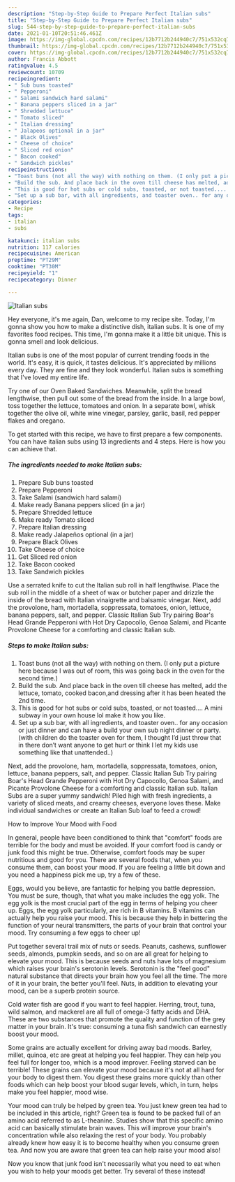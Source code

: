 ```yaml
---
description: "Step-by-Step Guide to Prepare Perfect Italian subs"
title: "Step-by-Step Guide to Prepare Perfect Italian subs"
slug: 544-step-by-step-guide-to-prepare-perfect-italian-subs
date: 2021-01-10T20:51:46.461Z
image: https://img-global.cpcdn.com/recipes/12b7712b244940c7/751x532cq70/italian-subs-recipe-main-photo.jpg
thumbnail: https://img-global.cpcdn.com/recipes/12b7712b244940c7/751x532cq70/italian-subs-recipe-main-photo.jpg
cover: https://img-global.cpcdn.com/recipes/12b7712b244940c7/751x532cq70/italian-subs-recipe-main-photo.jpg
author: Francis Abbott
ratingvalue: 4.5
reviewcount: 10709
recipeingredient:
- " Sub buns toasted"
- " Pepperoni"
- " Salami sandwich hard salami"
- " Banana peppers sliced in a jar"
- " Shredded lettuce"
- " Tomato sliced"
- " Italian dressing"
- " Jalapeos optional in a jar"
- " Black Olives"
- " Cheese of choice"
- " Sliced red onion"
- " Bacon cooked"
- " Sandwich pickles"
recipeinstructions:
- "Toast buns (not all the way) with nothing on them. (I only put a picture here because I was out of room, this was going back in the oven for the second time.)"
- "Build the sub. And place back in the oven till cheese has melted, add the lettuce, tomato, cooked bacon,and dressing after it has been heated the 2nd time."
- "This is good for hot subs or cold subs, toasted, or not toasted.... A mini subway in your own house lol make it how you like."
- "Set up a sub bar, with all ingredients, and toaster oven.. for any occasion or just dinner and can have a build your own sub night dinner or party. (with children do the toaster oven for them, I thought I’d just throw that in there don’t want anyone to get hurt or think I let my kids use something like that unattended..)"
categories:
- Recipe
tags:
- italian
- subs

katakunci: italian subs 
nutrition: 117 calories
recipecuisine: American
preptime: "PT29M"
cooktime: "PT30M"
recipeyield: "1"
recipecategory: Dinner

---
```



![Italian subs](https://img-global.cpcdn.com/recipes/12b7712b244940c7/751x532cq70/italian-subs-recipe-main-photo.jpg)

Hey everyone, it's me again, Dan, welcome to my recipe site. Today, I'm gonna show you how to make a distinctive dish, italian subs. It is one of my favorites food recipes. This time, I'm gonna make it a little bit unique. This is gonna smell and look delicious.

Italian subs is one of the most popular of current trending foods in the world. It's easy, it is quick, it tastes delicious. It's appreciated by millions every day. They are fine and they look wonderful. Italian subs is something that I've loved my entire life.

Try one of our Oven Baked Sandwiches. Meanwhile, split the bread lengthwise, then pull out some of the bread from the inside. In a large bowl, toss together the lettuce, tomatoes and onion. In a separate bowl, whisk together the olive oil, white wine vinegar, parsley, garlic, basil, red pepper flakes and oregano.


To get started with this recipe, we have to first prepare a few components. You can have italian subs using 13 ingredients and 4 steps. Here is how you can achieve that.

<!--inarticleads1-->

##### The ingredients needed to make Italian subs:

1. Prepare  Sub buns toasted
1. Prepare  Pepperoni
1. Take  Salami (sandwich hard salami)
1. Make ready  Banana peppers sliced (in a jar)
1. Prepare  Shredded lettuce
1. Make ready  Tomato sliced
1. Prepare  Italian dressing
1. Make ready  Jalapeños optional (in a jar)
1. Prepare  Black Olives
1. Take  Cheese of choice
1. Get  Sliced red onion
1. Take  Bacon cooked
1. Take  Sandwich pickles


Use a serrated knife to cut the Italian sub roll in half lengthwise. Place the sub roll in the middle of a sheet of wax or butcher paper and drizzle the inside of the bread with Italian vinaigrette and balsamic vinegar. Next, add the provolone, ham, mortadella, soppressata, tomatoes, onion, lettuce, banana peppers, salt, and pepper. Classic Italian Sub Try pairing Boar&#39;s Head Grande Pepperoni with Hot Dry Capocollo, Genoa Salami, and Picante Provolone Cheese for a comforting and classic Italian sub. 

<!--inarticleads2-->

##### Steps to make Italian subs:

1. Toast buns (not all the way) with nothing on them. (I only put a picture here because I was out of room, this was going back in the oven for the second time.)
1. Build the sub. And place back in the oven till cheese has melted, add the lettuce, tomato, cooked bacon,and dressing after it has been heated the 2nd time.
1. This is good for hot subs or cold subs, toasted, or not toasted.... A mini subway in your own house lol make it how you like.
1. Set up a sub bar, with all ingredients, and toaster oven.. for any occasion or just dinner and can have a build your own sub night dinner or party. (with children do the toaster oven for them, I thought I’d just throw that in there don’t want anyone to get hurt or think I let my kids use something like that unattended..)


Next, add the provolone, ham, mortadella, soppressata, tomatoes, onion, lettuce, banana peppers, salt, and pepper. Classic Italian Sub Try pairing Boar&#39;s Head Grande Pepperoni with Hot Dry Capocollo, Genoa Salami, and Picante Provolone Cheese for a comforting and classic Italian sub. Italian Subs are a super yummy sandwich! Piled high with fresh ingredients, a variety of sliced meats, and creamy cheeses, everyone loves these. Make individual sandwiches or create an Italian Sub loaf to feed a crowd! 

How to Improve Your Mood with Food


In general, people have been conditioned to think that "comfort" foods are terrible for the body and must be avoided. If your comfort food is candy or junk food this might be true. Otherwise, comfort foods may be super nutritious and good for you. There are several foods that, when you consume them, can boost your mood. If you are feeling a little bit down and you need a happiness pick me up, try a few of these.

Eggs, would you believe, are fantastic for helping you battle depression. You must be sure, though, that what you make includes the egg yolk. The egg yolk is the most crucial part of the egg in terms of helping you cheer up. Eggs, the egg yolk particularly, are rich in B vitamins. B vitamins can actually help you raise your mood. This is because they help in bettering the function of your neural transmitters, the parts of your brain that control your mood. Try consuming a few eggs to cheer up!

Put together several trail mix of nuts or seeds. Peanuts, cashews, sunflower seeds, almonds, pumpkin seeds, and so on are all great for helping to elevate your mood. This is because seeds and nuts have lots of magnesium which raises your brain's serotonin levels. Serotonin is the "feel good" natural substance that directs your brain how you feel all the time. The more of it in your brain, the better you'll feel. Nuts, in addition to elevating your mood, can be a superb protein source.

Cold water fish are good if you want to feel happier. Herring, trout, tuna, wild salmon, and mackerel are all full of omega-3 fatty acids and DHA. These are two substances that promote the quality and function of the grey matter in your brain. It's true: consuming a tuna fish sandwich can earnestly boost your mood. 

Some grains are actually excellent for driving away bad moods. Barley, millet, quinoa, etc are great at helping you feel happier. They can help you feel full for longer too, which is a mood improver. Feeling starved can be terrible! These grains can elevate your mood because it's not at all hard for your body to digest them. You digest these grains more quickly than other foods which can help boost your blood sugar levels, which, in turn, helps make you feel happier, mood wise.

Your mood can truly be helped by green tea. You just knew green tea had to be included in this article, right? Green tea is found to be packed full of an amino acid referred to as L-theanine. Studies show that this specific amino acid can basically stimulate brain waves. This will improve your brain's concentration while also relaxing the rest of your body. You probably already knew how easy it is to become healthy when you consume green tea. And now you are aware that green tea can help raise your mood also!

Now you know that junk food isn't necessarily what you need to eat when you wish to help your moods get better. Try several of these instead!

